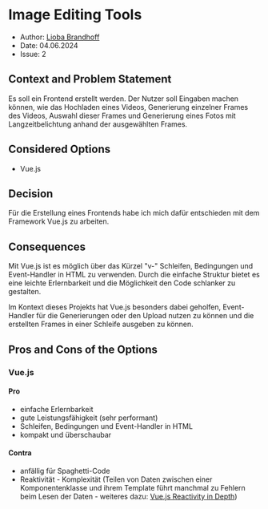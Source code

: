 # Image Editing Tools

- Author: [Lioba Brandhoff](https://github.com/liobabrandhoff)
- Date: 04.06.2024
- Issue: 2

## Context and Problem Statement

Es soll ein Frontend erstellt werden. Der Nutzer soll Eingaben machen können, wie das Hochladen eines Videos, Generierung einzelner Frames des Videos, Auswahl dieser Frames und Generierung eines Fotos mit Langzeitbelichtung anhand der ausgewählten Frames.

## Considered Options

- Vue.js

## Decision

Für die Erstellung eines Frontends habe ich mich dafür entschieden mit dem Framework Vue.js zu arbeiten.

## Consequences

Mit Vue.js ist es möglich über das Kürzel "v-" Schleifen, Bedingungen und Event-Handler in HTML zu verwenden. Durch die einfache Struktur bietet es eine leichte Erlernbarkeit und die Möglichkeit den Code schlanker zu gestalten.

Im Kontext dieses Projekts hat Vue.js besonders dabei geholfen, Event-Handler für die Generierungen oder den Upload nutzen zu können und die erstellten Frames in einer Schleife ausgeben zu können.

## Pros and Cons of the Options

### Vue.js

#### Pro

- einfache Erlernbarkeit
- gute Leistungsfähigkeit (sehr performant)
- Schleifen, Bedingungen und Event-Handler in HTML
- kompakt und überschaubar

#### Contra

- anfällig für Spaghetti-Code
- Reaktivität - Komplexität (Teilen von Daten zwischen einer Komponentenklasse und ihrem Template führt manchmal zu Fehlern beim Lesen der Daten - weiteres dazu: [Vue.js Reactivity in Depth](https://vuejs.org/guide/extras/reactivity-in-depth.html))